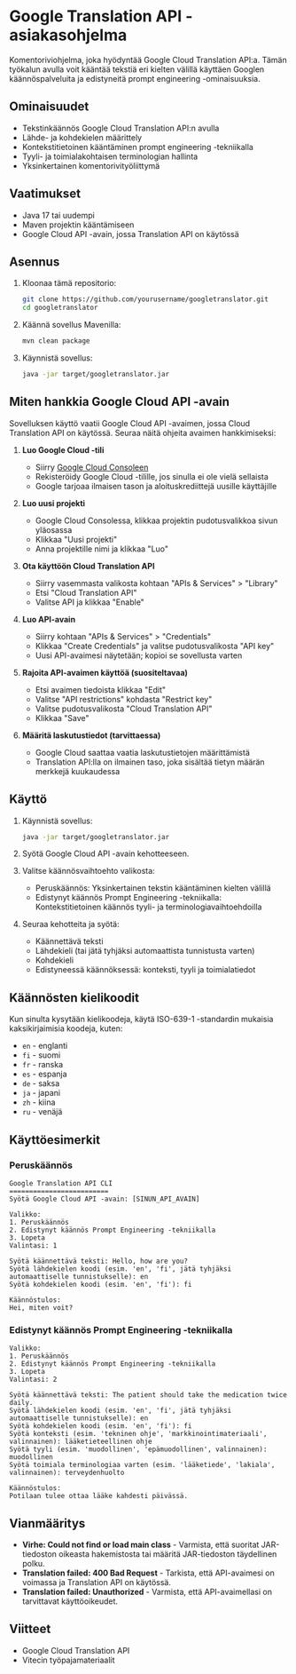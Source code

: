 # Google Translation API -asiakasohjelma

Komentoriviohjelma, joka hyödyntää Google Cloud Translation API:a. Tämän työkalun avulla voit kääntää tekstiä eri kielten välillä käyttäen Googlen käännöspalveluita ja edistyneitä prompt engineering -ominaisuuksia.

## Ominaisuudet

- Tekstinkäännös Google Cloud Translation API:n avulla
- Lähde- ja kohdekielen määrittely
- Kontekstitietoinen kääntäminen prompt engineering -tekniikalla
- Tyyli- ja toimialakohtaisen terminologian hallinta
- Yksinkertainen komentorivityöliittymä

## Vaatimukset

- Java 17 tai uudempi
- Maven projektin kääntämiseen
- Google Cloud API -avain, jossa Translation API on käytössä

## Asennus

1. Kloonaa tämä repositorio:
   ```bash
   git clone https://github.com/yourusername/googletranslator.git
   cd googletranslator
   ```

2. Käännä sovellus Mavenilla:
   ```bash
   mvn clean package
   ```

3. Käynnistä sovellus:
   ```bash
   java -jar target/googletranslator.jar
   ```

## Miten hankkia Google Cloud API -avain

Sovelluksen käyttö vaatii Google Cloud API -avaimen, jossa Cloud Translation API on käytössä. Seuraa näitä ohjeita avaimen hankkimiseksi:

1. **Luo Google Cloud -tili**
   - Siirry [Google Cloud Consoleen](https://console.cloud.google.com/)
   - Rekisteröidy Google Cloud -tilille, jos sinulla ei ole vielä sellaista
   - Google tarjoaa ilmaisen tason ja aloituskrediittejä uusille käyttäjille

2. **Luo uusi projekti**
   - Google Cloud Consolessa, klikkaa projektin pudotusvalikkoa sivun yläosassa
   - Klikkaa "Uusi projekti"
   - Anna projektille nimi ja klikkaa "Luo"

3. **Ota käyttöön Cloud Translation API**
   - Siirry vasemmasta valikosta kohtaan "APIs & Services" > "Library"
   - Etsi "Cloud Translation API"
   - Valitse API ja klikkaa "Enable"

4. **Luo API-avain**
   - Siirry kohtaan "APIs & Services" > "Credentials"
   - Klikkaa "Create Credentials" ja valitse pudotusvalikosta "API key"
   - Uusi API-avaimesi näytetään; kopioi se sovellusta varten

5. **Rajoita API-avaimen käyttöä (suositeltavaa)**
   - Etsi avaimen tiedoista klikkaa "Edit"
   - Valitse "API restrictions" kohdasta "Restrict key"
   - Valitse pudotusvalikosta "Cloud Translation API"
   - Klikkaa "Save"

6. **Määritä laskutustiedot (tarvittaessa)**
   - Google Cloud saattaa vaatia laskutustietojen määrittämistä
   - Translation API:lla on ilmainen taso, joka sisältää tietyn määrän merkkejä kuukaudessa

## Käyttö

1. Käynnistä sovellus:
   ```bash
   java -jar target/googletranslator.jar
   ```

2. Syötä Google Cloud API -avain kehotteeseen.

3. Valitse käännösvaihtoehto valikosta:
   - Peruskäännös: Yksinkertainen tekstin kääntäminen kielten välillä
   - Edistynyt käännös Prompt Engineering -tekniikalla: Kontekstitietoinen käännös tyyli- ja terminologiavaihtoehdoilla

4. Seuraa kehotteita ja syötä:
   - Käännettävä teksti
   - Lähdekieli (tai jätä tyhjäksi automaattista tunnistusta varten)
   - Kohdekieli
   - Edistyneessä käännöksessä: konteksti, tyyli ja toimialatiedot

## Käännösten kielikoodit

Kun sinulta kysytään kielikoodeja, käytä ISO-639-1 -standardin mukaisia kaksikirjaimisia koodeja, kuten:
- `en` - englanti
- `fi` - suomi
- `fr` - ranska
- `es` - espanja
- `de` - saksa
- `ja` - japani
- `zh` - kiina
- `ru` - venäjä

## Käyttöesimerkit

### Peruskäännös

```
Google Translation API CLI
=========================
Syötä Google Cloud API -avain: [SINUN_API_AVAIN]

Valikko:
1. Peruskäännös
2. Edistynyt käännös Prompt Engineering -tekniikalla
3. Lopeta
Valintasi: 1

Syötä käännettävä teksti: Hello, how are you?
Syötä lähdekielen koodi (esim. 'en', 'fi', jätä tyhjäksi automaattiselle tunnistukselle): en
Syötä kohdekielen koodi (esim. 'en', 'fi'): fi

Käännöstulos:
Hei, miten voit?
```

### Edistynyt käännös Prompt Engineering -tekniikalla

```
Valikko:
1. Peruskäännös
2. Edistynyt käännös Prompt Engineering -tekniikalla
3. Lopeta
Valintasi: 2

Syötä käännettävä teksti: The patient should take the medication twice daily.
Syötä lähdekielen koodi (esim. 'en', 'fi', jätä tyhjäksi automaattiselle tunnistukselle): en
Syötä kohdekielen koodi (esim. 'en', 'fi'): fi
Syötä konteksti (esim. 'tekninen ohje', 'markkinointimateriaali', valinnainen): lääketieteellinen ohje
Syötä tyyli (esim. 'muodollinen', 'epämuodollinen', valinnainen): muodollinen
Syötä toimiala terminologiaa varten (esim. 'lääketiede', 'lakiala', valinnainen): terveydenhuolto

Käännöstulos:
Potilaan tulee ottaa lääke kahdesti päivässä.
```

## Vianmääritys

- **Virhe: Could not find or load main class** - Varmista, että suoritat JAR-tiedoston oikeasta hakemistosta tai määritä JAR-tiedoston täydellinen polku.
- **Translation failed: 400 Bad Request** - Tarkista, että API-avaimesi on voimassa ja Translation API on käytössä.
- **Translation failed: Unauthorized** - Varmista, että API-avaimellasi on tarvittavat käyttöoikeudet.


## Viitteet

- Google Cloud Translation API
- Vitecin työpajamateriaalit